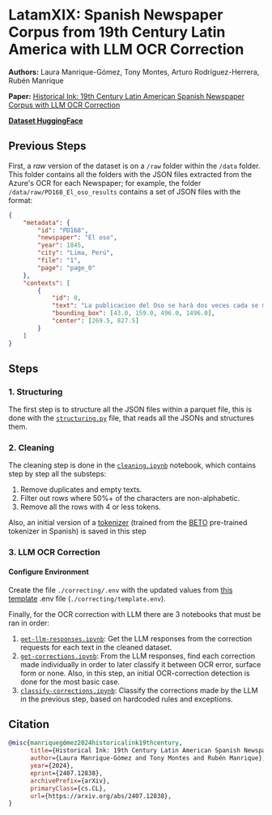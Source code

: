 # LatamXIX: Spanish Newspaper Corpus from 19th Century Latin America with LLM OCR Correction

**Authors:** Laura Manrique-Gómez, Tony Montes, Arturo Rodríguez-Herrera, Rubén Manrique

**Paper:** [Historical Ink: 19th Century Latin American Spanish Newspaper Corpus with LLM OCR Correction](https://doi.org/10.48550/arXiv.2407.12838)

[**Dataset HuggingFace**](https://huggingface.co/datasets/Flaglab/latam-xix)

## Previous Steps

First, a *raw* version of the dataset is on a `/raw` folder within the `/data` folder. This folder contains all the folders with the JSON files extracted from the Azure's OCR for each Newspaper; for example, the folder `/data/raw/PD168_El_oso_results` contains a set of JSON files with the format:

```json
{
	"metadata": {
		"id": "PD168",
		"newspaper": "El oso",
		"year": 1845,
		"city": "Lima, Perú",
		"file": "1",
		"page": "page_0"
	},
	"contexts": [
		{
			"id": 0,
			"text": "La publicacion del Oso se harà dos veces cada se mana, y constará de un pliego en cuarto ; ofreciendo à mas sus redactores, dar los gravados oportunos, siempre que loexija el asuntode que trate. Redactado por un Num. 8. TEMA del Periodico. POLITICA MILITAR. OCTAVA SESION. Abierta la sesion á las dore y un minuto de la noche , 25 de Febrero de 1845 , con asistencia de todos los Señores Representantes, se leyó y aprobó la acta de la Asamblea anterior , ménos en lo tocante à la torre del Convento de Santo Domingo, punto que quedó para ventilarse en mejor ocasion. En seguida se dió cuenta de una nota del Ejecutivo , referente à que urjía la necesidad de organizar un Ejército ; pues decia el Excmo. Decano: - \"Un poder sin bayonetas vale tanto como un cero puesto á la izquierda.\" ",
			"bounding_box": [43.0, 159.0, 496.0, 1496.0],
			"center": [269.5, 827.5]
		}
    ]
}
```

## Steps 

### 1. Structuring

The first step is to structure all the JSON files within a parquet file, this is done with the [`structuring.py`](./structuring.py) file, that reads all the JSONs and structures them.

### 2. Cleaning

The cleaning step is done in the [`cleaning.ipynb`](./cleaning.ipynb) notebook, which contains step by step all the substeps:

1. Remove duplicates and empty texts.
2. Filter out rows where 50%+ of the characters are non-alphabetic.
3. Remove all the rows with 4 or less tokens.

Also, an initial version of a [tokenizer](./data/tokenizer/) (trained from the [BETO](https://huggingface.co/dccuchile/bert-base-spanish-wwm-cased) pre-trained tokenizer in Spanish) is saved in this step

### 3. LLM OCR Correction

#### Configure Environment

Create the file `./correcting/.env` with the updated values from [this template](./correcting/template.env) .env file (`./correcting/template.env`).

Finally, for the OCR correction with LLM there are 3 notebooks that must be ran in order:

1. [`get-llm-responses.ipynb`](./correcting/get-llm-responses.ipynb): Get the LLM responses from the correction requests for each text in the cleaned dataset.
2. [`get-corrections.ipynb`](./correcting/get-corrections.ipynb): From the LLM responses, find each correction made individually in order to later classify it between OCR error, surface form or none. Also, in this step, an initial OCR-correction detection is done for the most basic case.
3. [`classify-corrections.ipynb`](./correcting/classify-corrections.ipynb): Classify the corrections made by the LLM in the previous step, based on hardcoded rules and exceptions.

## Citation

```bibtex
@misc{manriquegómez2024historicalink19thcentury,
      title={Historical Ink: 19th Century Latin American Spanish Newspaper Corpus with LLM OCR Correction}, 
      author={Laura Manrique-Gómez and Tony Montes and Rubén Manrique},
      year={2024},
      eprint={2407.12838},
      archivePrefix={arXiv},
      primaryClass={cs.CL},
      url={https://arxiv.org/abs/2407.12838}, 
}
```